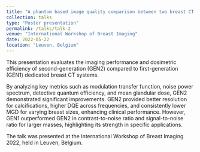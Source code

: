 ```yaml
---
title: "A phantom based image quality comparison between two breast CT systems"
collection: talks
type: "Poster presentation"
permalink: /talks/talk-2
venue: "International Workshop of Breast Imaging"
date: 2022-05-22
location: "Leuven, Belgium"
---
```


This presentation evaluates the imaging performance and dosimetric efficiency of second-generation (GEN2) compared to first-generation (GEN1) dedicated breast CT systems.

By analyzing key metrics such as modulation transfer function, noise power spectrum, detective quantum efficiency, and mean glandular dose, GEN2 demonstrated significant improvements. GEN2 provided better resolution for calcifications, higher DQE across frequencies, and consistently lower MGD for varying breast sizes, enhancing clinical performance. However, GEN1 outperformed GEN2 in contrast-to-noise ratio and signal-to-noise ratio for larger masses, highlighting its strength in specific applications.

The talk was presented at the International Workshop of Breast Imaging 2022, held in Leuven, Belgium.
